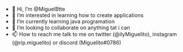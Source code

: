 - 👋 Hi, I’m @MiguelBtte
- 👀 I’m interested in learning how to create applications
- 🌱 I’m currently learning java programation
- 💞️ I’m looking to collaborate on anything tat i can
- 📫 How to reach me talk to me on twitter (@ilyMiguelito), instagram (@rip.miguelito) or discord (Miguelito#0786)

<!---
MiguelBtte/MiguelBtte is a ✨ special ✨ repository because its `README.md` (this file) appears on your GitHub profile.
You can click the Preview link to take a look at your changes.
--->

